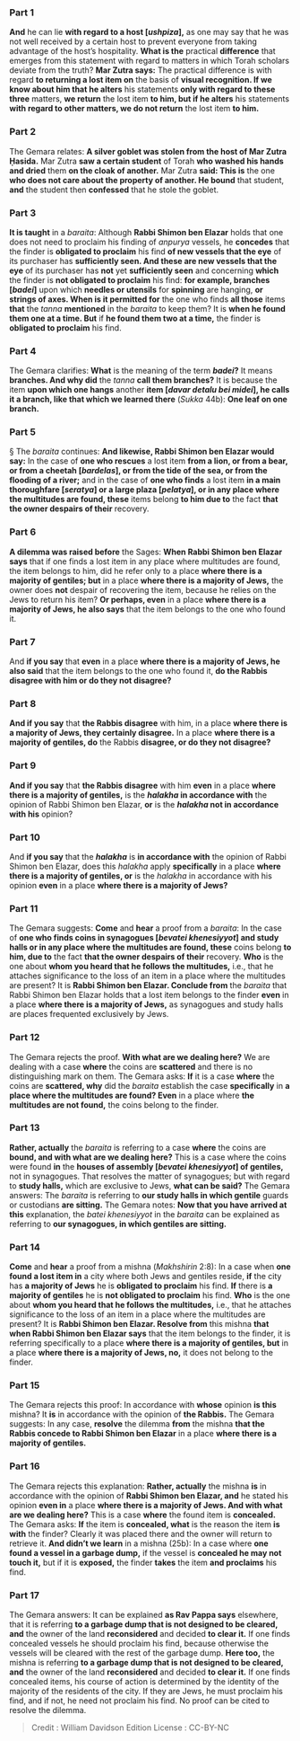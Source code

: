 
### Part 1
<b>And</b> he can lie <b>with regard to a host [<i>ushpiza</i>],</b> as one may say that he was not well received by a certain host to prevent everyone from taking advantage of the host’s hospitality. <b>What is the</b> practical <b>difference</b> that emerges from this statement with regard to matters in which Torah scholars deviate from the truth? <b>Mar Zutra says:</b> The practical difference is with regard <b>to returning a lost item on</b> the basis of <b>visual recognition. If we know about him that he alters</b> his statements <b>only with regard to these three</b> matters, <b>we return</b> the lost item <b>to him, but if he alters</b> his statements <b>with regard to other matters, we do not return</b> the lost item <b>to him.</b>

### Part 2
The Gemara relates: <b>A silver goblet was stolen from the host of Mar Zutra Ḥasida.</b> Mar Zutra <b>saw a certain student</b> of Torah <b>who washed his hands and dried</b> them <b>on the cloak of another.</b> Mar Zutra <b>said: This is</b> the one <b>who does not care about the property of another. He bound</b> that student, <b>and</b> the student then <b>confessed</b> that he stole the goblet.

### Part 3
<b>It is taught</b> in a <i>baraita</i>: Although <b>Rabbi Shimon ben Elazar</b> holds that one does not need to proclaim his finding of <i>anpurya</i> vessels, he <b>concedes</b> that the finder is <b>obligated to proclaim</b> his find <b>of new vessels that the eye</b> of its purchaser has <b>sufficiently seen. And these are new vessels that the eye</b> of its purchaser has <b>not</b> yet <b>sufficiently seen</b> and concerning <b>which</b> the finder is <b>not obligated to proclaim</b> his find: <b>for example, branches [<i>badei</i>]</b> upon which <b>needles or utensils</b> for <b>spinning</b> are hanging, <b>or strings of axes. When is it permitted for</b> the one who finds <b>all those</b> items <b>that</b> the <i>tanna</i> <b>mentioned</b> in the <i>baraita</i> to keep them? It is <b>when he found them one at a time. But</b> if <b>he found them two at a time,</b> the finder is <b>obligated to proclaim</b> his find.

### Part 4
The Gemara clarifies: <b>What</b> is the meaning of the term <b><i>badei</i>?</b> It means <b>branches. And why did</b> the <i>tanna</i> <b>call them branches?</b> It is because the item <b>upon which one hangs</b> another <b>item [<i>davar detalu bei midei</i>], he calls it a branch, like that which we learned there</b> (<i>Sukka</i> 44b): <b>One leaf on one branch.</b>

### Part 5
§ The <i>baraita</i> continues: <b>And likewise, Rabbi Shimon ben Elazar would say:</b> In the case of <b>one who rescues</b> a lost item <b>from a lion, or from a bear, or from a cheetah [<i>bardelas</i>], or from the tide of the sea, or from the flooding of a river;</b> and in the case of <b>one who finds</b> a lost item <b>in a main thoroughfare [<i>seratya</i>] or a large plaza [<i>pelatya</i>], or in any place where the multitudes are found, these</b> items belong <b>to him due to</b> the fact <b>that the owner despairs of their</b> recovery.

### Part 6
<b>A dilemma was raised before</b> the Sages: <b>When Rabbi Shimon ben Elazar says</b> that if one finds a lost item in any place where multitudes are found, the item belongs to him, did he refer only to a place <b>where there is a majority of gentiles; but</b> in a place <b>where there is a majority of Jews,</b> the owner does <b>not</b> despair of recovering the item, because he relies on the Jews to return his item? <b>Or perhaps, even</b> in a place <b>where there is a majority of Jews, he also says</b> that the item belongs to the one who found it.

### Part 7
And <b>if you say</b> that <b>even</b> in a place <b>where there is a majority of Jews, he also said</b> that the item belongs to the one who found it, <b>do the Rabbis disagree with him or do they not disagree?</b>

### Part 8
<b>And if you say</b> that <b>the Rabbis disagree</b> with him, in a place <b>where there is a majority of Jews, they certainly disagree.</b> In a place <b>where there is a majority of gentiles, do</b> the Rabbis <b>disagree, or do they not disagree?</b>

### Part 9
<b>And if you say</b> that <b>the Rabbis disagree</b> with him <b>even</b> in a place <b>where there is a majority of gentiles,</b> is the <b><i>halakha</i> in accordance with</b> the opinion of Rabbi Shimon ben Elazar, <b>or</b> is the <b><i>halakha</i> not in accordance with his</b> opinion?

### Part 10
And <b>if you say</b> that the <b><i>halakha</i></b> is <b>in accordance with</b> the opinion of Rabbi Shimon ben Elazar, does this <i>halakha</i> apply <b>specifically</b> in a place <b>where there is a majority of gentiles, or</b> is the <i>halakha</i> in accordance with his opinion <b>even</b> in a place <b>where there is a majority of Jews?</b>

### Part 11
The Gemara suggests: <b>Come</b> and <b>hear</b> a proof from a <i>baraita</i>: In the case of <b>one who finds coins in synagogues [<i>bevatei khenesiyyot</i>] and study halls or in any place where the multitudes are found, these</b> coins belong <b>to him, due to</b> the fact <b>that the owner despairs of their</b> recovery. <b>Who</b> is the one about <b>whom you heard that he follows the multitudes,</b> i.e., that he attaches significance to the loss of an item in a place where the multitudes are present? It is <b>Rabbi Shimon ben Elazar. Conclude from</b> the <i>baraita</i> that Rabbi Shimon ben Elazar holds that a lost item belongs to the finder <b>even</b> in a place <b>where there is a majority of Jews,</b> as synagogues and study halls are places frequented exclusively by Jews.

### Part 12
The Gemara rejects the proof. <b>With what are we dealing here?</b> We are dealing with a case <b>where</b> the coins are <b>scattered</b> and there is no distinguishing mark on them. The Gemara asks: <b>If</b> it is a case <b>where</b> the coins are <b>scattered, why</b> did the <i>baraita</i> establish the case <b>specifically</b> in <b>a place where the multitudes are found? Even</b> in a place where <b>the multitudes are not found,</b> the coins belong to the finder.

### Part 13
<b>Rather, actually</b> the <i>baraita</i> is referring to a case <b>where</b> the coins are <b>bound, and with what are we dealing here?</b> This is a case where the coins were found <b>in</b> the <b>houses of assembly [<i>bevatei khenesiyyot</i>] of gentiles,</b> not in synagogues. That resolves the matter of synagogues; but with regard to <b>study halls,</b> which are exclusive to Jews, <b>what can be said?</b> The Gemara answers: The <i>baraita</i> is referring to <b>our study halls in which gentile</b> guards or custodians <b>are sitting.</b> The Gemara notes: <b>Now that you have arrived at this</b> explanation, the <i>batei khenesiyyot</i> in the <i>baraita</i> can be explained as referring to <b>our synagogues, in which gentiles are sitting.</b>

### Part 14
<b>Come</b> and <b>hear</b> a proof from a mishna (<i>Makhshirin</i> 2:8): In a case when <b>one found a lost item in</b> a city where both Jews and gentiles reside, <b>if</b> the city has <b>a majority of Jews</b> he is <b>obligated to proclaim</b> his find. <b>If</b> there is <b>a majority of gentiles</b> he is <b>not obligated to proclaim</b> his find. <b>Who</b> is the one about <b>whom you heard that he follows the multitudes,</b> i.e., that he attaches significance to the loss of an item in a place where the multitudes are present? It is <b>Rabbi Shimon ben Elazar. Resolve from</b> this mishna <b>that when Rabbi Shimon ben Elazar says</b> that the item belongs to the finder, it is referring specifically to a place <b>where there is a majority of gentiles, but</b> in a place <b>where there is a majority of Jews, no,</b> it does not belong to the finder.

### Part 15
The Gemara rejects this proof: In accordance with <b>whose</b> opinion <b>is this</b> mishna? It <b>is</b> in accordance with the opinion of <b>the Rabbis.</b> The Gemara suggests: In any case, <b>resolve</b> the dilemma <b>from</b> the mishna <b>that the Rabbis concede to Rabbi Shimon ben Elazar</b> in a place <b>where there is a majority of gentiles.</b>

### Part 16
The Gemara rejects this explanation: <b>Rather, actually</b> the mishna <b>is</b> in accordance with the opinion of <b>Rabbi Shimon ben Elazar, and</b> he stated his opinion <b>even in</b> a place <b>where there is a majority of Jews. And with what are we dealing here?</b> This is a case <b>where</b> the found item is <b>concealed.</b> The Gemara asks: <b>If</b> the item is <b>concealed, what</b> is the reason the item <b>is with</b> the finder? Clearly it was placed there and the owner will return to retrieve it. <b>And didn’t we learn</b> in a mishna (25b): In a case where <b>one found a vessel in a garbage dump,</b> if the vessel is <b>concealed he may not touch it,</b> but if it is <b>exposed,</b> the finder <b>takes</b> the item <b>and proclaims</b> his find.

### Part 17
The Gemara answers: It can be explained <b>as Rav Pappa says</b> elsewhere, that it is referring <b>to a garbage dump that is not designed to be cleared, and</b> the owner of the land <b>reconsidered</b> and decided <b>to clear it.</b> If one finds concealed vessels he should proclaim his find, because otherwise the vessels will be cleared with the rest of the garbage dump. <b>Here too,</b> the mishna is referring <b>to a garbage dump that is not designed to be cleared, and</b> the owner of the land <b>reconsidered</b> and decided <b>to clear it.</b> If one finds concealed items, his course of action is determined by the identity of the majority of the residents of the city. If they are Jews, he must proclaim his find, and if not, he need not proclaim his find. No proof can be cited to resolve the dilemma.

>Credit : William Davidson Edition
>License : CC-BY-NC